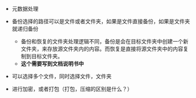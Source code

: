 - 元数据处理
- 备份选择的路径可以是文件或者文件夹，如果是文件直接备份，如果是文件夹就递归备份
  - 备份和恢复的文件夹处理逻辑不同，备份是会在目标文件夹中创建一个新文件夹，来存放源文件夹内的内容。而恢复是直接将源文件夹中的内容复制到目标文件夹。
  - **这个需要写到文档说明书中**

- 可以选择多个文件，同时选择文件，文件夹
- 进行加密，或者打包（打包，压缩的区别是什么？）